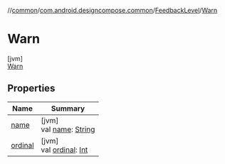 //[common](../../../../index.md)/[com.android.designcompose.common](../../index.md)/[FeedbackLevel](../index.md)/[Warn](index.md)

# Warn

[jvm]\
[Warn](index.md)

## Properties

| Name | Summary |
|---|---|
| [name](../-error/index.md#-372974862%2FProperties%2F2048599962) | [jvm]<br>val [name](../-error/index.md#-372974862%2FProperties%2F2048599962): [String](https://kotlinlang.org/api/latest/jvm/stdlib/kotlin/-string/index.html) |
| [ordinal](../-error/index.md#-739389684%2FProperties%2F2048599962) | [jvm]<br>val [ordinal](../-error/index.md#-739389684%2FProperties%2F2048599962): [Int](https://kotlinlang.org/api/latest/jvm/stdlib/kotlin/-int/index.html) |

